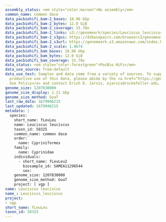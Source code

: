 ```yaml
---
assembly_status: <em style="color:maroon">No assembly</em>
common_name: common dace
data_pacbiohifi_bam-2_bases: 18.96 Gbp
data_pacbiohifi_bam-2_bytes: 12.0 GiB
data_pacbiohifi_bam-2_coverage: 15.70x
data_pacbiohifi_bam-2_links: s3://genomeark/species/Leuciscus_leuciscus/fLeuLeu2/genomic_data/pacbio_hifi/<br>
data_pacbiohifi_bam-2_s3gui: https://42basepairs.com/browse/s3/genomeark/species/Leuciscus_leuciscus/fLeuLeu2/genomic_data/pacbio_hifi/
data_pacbiohifi_bam-2_s3url: https://genomeark.s3.amazonaws.com/index.html?prefix=species/Leuciscus_leuciscus/fLeuLeu2/genomic_data/pacbio_hifi/
data_pacbiohifi_bam-2_scale: 1.4674
data_pacbiohifi_bam_bases: 18.96 Gbp
data_pacbiohifi_bam_bytes: 12.0 GiB
data_pacbiohifi_bam_coverage: 15.70x
data_status: <em style="color:forestgreen">PacBio HiFi</em>
data_use_source: from-default
data_use_text: Samples and data come from a variety of sources. To support fair and
  productive use of this data, please abide by the <a href="https://genome10k.soe.ucsc.edu/data-use-policies/">Data
  Use Policy</a> and contact Erich D. Jarvis, ejarvis@rockefeller.edu, with any questions.
genome_size: 1207830000
genome_size_display: 1.21 Gbp
genome_size_method: GoaT
last_raw_data: 1679946215
last_updated: 1679946215
metadata: |
  species:
    short_name: fLeuLeu
    name: Leuciscus leuciscus
    taxon_id: 58325
    common_name: common dace
    order:
      name: Cypriniformes
    family:
      name: Cyprinidae
    individuals:
      - short_name: fLeuLeu2
        biosample_id: SAMEA11296544
        sex:
    genome_size: 1207830000
    genome_size_method: GoaT
    project: [ vgp ]
name: Leuciscus leuciscus
name_: Leuciscus_leuciscus
project:
- vgp
short_name: fLeuLeu
taxon_id: 58325
---
```

